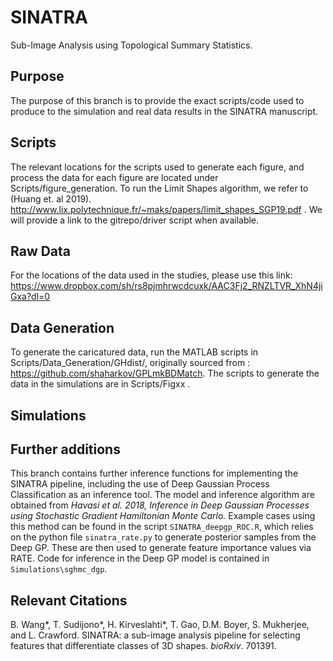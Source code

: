 # SINATRA 
Sub-Image Analysis using Topological Summary Statistics.

## Purpose 

The purpose of this branch is to provide the exact scripts/code used to produce to the simulation and real data results in the SINATRA manuscript.

## Scripts
The relevant locations for the scripts used to generate each figure, and process the data for each figure are located under Scripts/figure_generation. To run the Limit Shapes algorithm, we refer to (Huang et. al 2019). http://www.lix.polytechnique.fr/~maks/papers/limit_shapes_SGP19.pdf . We will provide a link to the gitrepo/driver script when available. 

## Raw Data
For the locations of the data used in the studies, please use this link: https://www.dropbox.com/sh/rs8pjmhrwcdcuxk/AAC3Fj2_RNZLTVR_XhN4jiGxa?dl=0

## Data Generation
To generate the caricatured data, run the MATLAB scripts in Scripts/Data_Generation/GHdist/, originally sourced from : https://github.com/shaharkov/GPLmkBDMatch. The scripts to generate the data in the simulations are in Scripts/Figxx . 

## Simulations

## Further additions

This branch contains further inference functions for implementing the SINATRA pipeline, including the use of Deep Gaussian Process Classification as an inference tool. The model and inference algorithm are obtained from *Havasi et al. 2018, Inference in Deep Gaussian Processes using Stochastic Gradient Hamiltonian Monte Carlo.* Example cases using this method can be found in the script `SINATRA_deepgp_ROC.R`, which relies on the python file `sinatra_rate.py` to generate posterior samples from the Deep GP. These are then used to generate feature importance values via RATE. Code for inference in the Deep GP model is contained in `Simulations\sghmc_dgp`.

## Relevant Citations

B. Wang*, T. Sudijono*, H. Kirveslahti*, T. Gao, D.M. Boyer, S. Mukherjee, and L. Crawford. SINATRA: a sub-image analysis pipeline for selecting features that differentiate classes of 3D shapes. _bioRxiv_. 701391.
